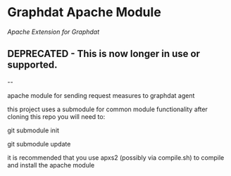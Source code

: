 # Graphdat Apache Module

*Apache Extension for Graphdat*

## DEPRECATED - This is now longer in use or supported.

--

apache module for sending request measures to graphdat agent

this project uses a submodule for common module functionality
after cloning this repo you will need to:

git submodule init

git submodule update

it is recommended that you use apxs2 (possibly via compile.sh) to compile and install the apache module
